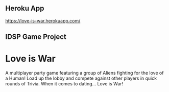 ## Heroku App

https://love-is-war.herokuapp.com/

## IDSP Game Project

# Love is War

A multiplayer party game featuring a group of Aliens fighting for the love of a Human! Load up the lobby and compete against other players in quick rounds of Trivia. When it comes to dating... Love is War!
